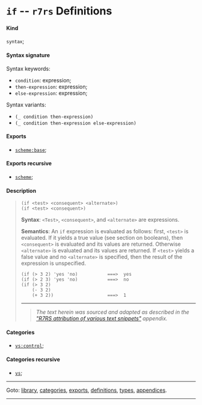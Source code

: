 

<a id='definition__r7rs__if'></a>

# `if` -- `r7rs` Definitions


<a id='definition__r7rs__if__kind'></a>

#### Kind

`syntax`;


<a id='definition__r7rs__if__syntax-signature'></a>

#### Syntax signature

Syntax keywords:
 * `condition`: expression;
 * `then-expression`: expression;
 * `else-expression`: expression;

Syntax variants:
 * `(_ condition then-expression)`
 * `(_ condition then-expression else-expression)`


<a id='definition__r7rs__if__exports'></a>

#### Exports

 * [`scheme:base`](../../r7rs/exports/scheme_3a_base.md#export__r7rs__scheme_3a_base);


<a id='definition__r7rs__if__exports-recursive'></a>

#### Exports recursive

 * [`scheme`](../../r7rs/exports/scheme.md#export__r7rs__scheme);


<a id='definition__r7rs__if__description'></a>

#### Description

> ````
> (if <test> <consequent> <alternate>)
> (if <test> <consequent>)
> ````
> 
> 
> **Syntax**:
> `<Test>`, `<consequent>`, and `<alternate>` are
> expressions.
> 
> **Semantics**:
> An `if` expression is evaluated as follows: first,
> `<test>` is evaluated.  If it yields a true value (see
> section on booleans), then `<consequent>` is evaluated and
> its values are returned.  Otherwise `<alternate>` is evaluated and its
> values are returned.  If `<test>` yields a false value and no
> `<alternate>` is specified, then the result of the expression is
> unspecified.
> 
> ````
> (if (> 3 2) 'yes 'no)           ===>  yes
> (if (> 2 3) 'yes 'no)           ===>  no
> (if (> 3 2)
>     (- 3 2)
>     (+ 3 2))                    ===>  1
> ````
> 
> 
> ----
> > *The text herein was sourced and adapted as described in the ["R7RS attribution of various text snippets"](../../r7rs/appendices/attribution.md#appendix__r7rs__attribution) appendix.*


<a id='definition__r7rs__if__categories'></a>

#### Categories

 * [`vs:control`](../../r7rs/categories/vs_3a_control.md#category__r7rs__vs_3a_control);


<a id='definition__r7rs__if__categories-recursive'></a>

#### Categories recursive

 * [`vs`](../../r7rs/categories/vs.md#category__r7rs__vs);

----

Goto: [library](../../r7rs/_index.md#library__r7rs), [categories](../../r7rs/categories/_index.md#toc__r7rs__categories), [exports](../../r7rs/exports/_index.md#toc__r7rs__exports), [definitions](../../r7rs/definitions/_index.md#toc__r7rs__definitions), [types](../../r7rs/types/_index.md#toc__r7rs__types), [appendices](../../r7rs/appendices/_index.md#toc__r7rs__appendices).

----

